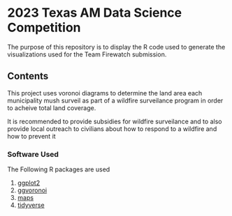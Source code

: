 # 2023 Texas AM Data Science Competition

The purpose of this repository is to display the R code used to generate
the visualizations used for the Team Firewatch submission.

## Contents

This project uses voronoi diagrams to determine the land area each municipality
mush surveil as part of a wildfire surveilance program in order to acheive total
land coverage.

It is recommended to provide subsidies for wildfire surveilance and to also provide
local outreach to civilians about how to respond to a wildfire and how to prevent it

### Software Used

The Following R packages are used

1. [ggplot2](https://cran.r-project.org/web/packages/ggplot2/index.html)
2. [ggvoronoi](https://cran.r-project.org/package=ggvoronoi)
3. [maps](https://cran.r-project.org/package=maps)
4. [tidyverse](https://cran.r-project.org/package=tidyverse)
